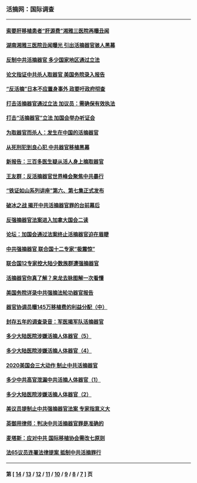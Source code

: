 ### 活摘网：国际调查
---
#### [索要肝移植患者“肝源费”湘雅三医院再曝丑闻](../../pages/nf5947/n14055320.md?10140430) 
#### [湖南湘雅三医院丑闻曝光 引出活摘器官骇人黑幕](../../pages/nf5947/n14051847.md?10140430) 
#### [反制中共活摘器官 多少国家地区通过立法](../../pages/nf5947/n14009863.md?10140430) 
#### [论文指证中共杀人取器官 美国务院录入报告](../../pages/nf5947/n13999890.md?10140430) 
#### [“反活摘”日本不应置身事外 政要吁政府彻查](../../pages/nf5947/n13971188.md?10140430) 
#### [打击活摘器官通过立法 加议员：需确保有效执法](../../pages/nf5947/n13886356.md?10140430) 
#### [打击“活摘器官”立法 加国会举办听证会](../../pages/nf5947/n13869362.md?10140430) 
#### [为取器官而杀人：发生在中国的活摘器官](../../pages/nf5947/n13794731.md?10140430) 
#### [从死刑犯到良心犯 中共器官移植黑幕](../../pages/nf5947/n13764669.md?10140430) 
#### [新报告：三百多医生疑从活人身上摘取器官](../../pages/nf5947/n13703044.md?10140430) 
#### [王友群：反活摘器官世界峰会聚焦中共暴行](../../pages/nf5947/n13250738.md?10140430) 
#### [“铁证如山系列讲座”第六、第七集正式发布](../../pages/nf5947/n13106287.md?10140430) 
#### [破冰之战 揭开中共活摘器官罪的台前幕后](../../pages/nf5947/n13082457.md?10140430) 
#### [反强摘器官法案进入加拿大国会二读](../../pages/nf5947/n13033450.md?10140430) 
#### [论坛：加国会通过法案终止活摘器官迫在眉睫](../../pages/nf5947/n13029839.md?10140430) 
#### [中共强摘器官 联合国十二专家“极震惊”](../../pages/nf5947/n13024313.md?10140430) 
#### [联合国12专家控大陆少数族群遭强摘器官](../../pages/nf5947/n13023877.md?10140430) 
#### [活摘器官你真了解？来龙去脉图解一次看懂](../../pages/nf5947/n13013820.md?10140430) 
#### [美国务院详录中共强摘法轮功器官报告](../../pages/nf5947/n12944519.md?10140430) 
#### [器官协调员曝145万移植费的利益分配（中）](../../pages/nf5947/n12894547.md?10140430) 
#### [封存五年的调查录音：军医揭军队活摘器官](../../pages/nf5947/n12798692.md?10140430) 
#### [多少大陆医院涉嫌活摘人体器官（5）](../../pages/nf5947/n12768383.md?10140430) 
#### [多少大陆医院涉嫌活摘人体器官（4）](../../pages/nf5947/n12664434.md?10140430) 
#### [2020美国会三大动作 制止中共活摘器官](../../pages/nf5947/n12682004.md?10140430) 
#### [多少中共高官泄漏中共活摘人体器官（1）](../../pages/nf5947/n12671234.md?10140430) 
#### [多少大陆医院涉嫌活摘人体器官（2）](../../pages/nf5947/n12655589.md?10140430) 
#### [美议员提制止中共强摘器官法案 专家指意义大](../../pages/nf5947/n12630561.md?10140430) 
#### [英御用律师：判决中共活摘器官罪是准确的](../../pages/nf5947/n12580740.md?10140430) 
#### [麦塔斯：应对中共 国际移植协会需改七原则](../../pages/nf5947/n12514711.md?10140430) 
#### [法65议员连署法律提案 抵制中共活摘罪行](../../pages/nf5947/n12437047.md?10140430) 

---
#### 第 [ [14](./14.md?10140430) / [13](./13.md?10140430) / [12](./12.md?10140430) / [11](./11.md?10140430) / [10](./10.md?10140430) / [9](./9.md?10140430) / [8](./8.md?10140430) / [7](./7.md?10140430) ] 页
